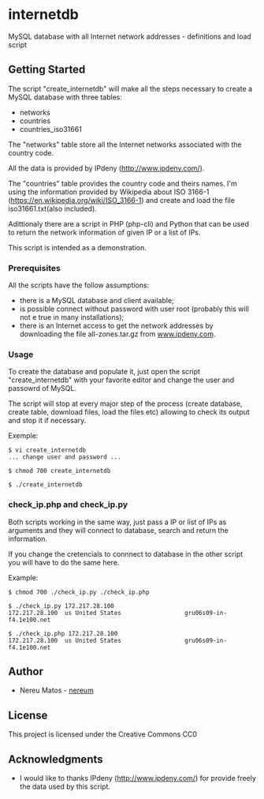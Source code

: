 # internetdb

MySQL database with all Internet network addresses - definitions and load script

## Getting Started

The script "create_internetdb" will make all the steps necessary to create a MySQL database with three tables:<br>

 * networks
 * countries
 * countries_iso31661

The "networks" table store all the Internet networks associated with the country code.

All the data is provided by IPdeny (http://www.ipdeny.com/).

The "countries" table provides the country code and theirs names. I'm using the information provided by Wikipedia
about ISO 3166-1 (https://en.wikipedia.org/wiki/ISO_3166-1) and create and load the file iso31661.txt(also included).

Adittionaly there are a script in PHP (php-cli) and Python that can be used to return the network information of given IP or a list of IPs.

This script is intended as a demonstration.

### Prerequisites

All the scripts have the follow assumptions:
* there is a MySQL database and client available;
* is possible connect without password with user root (probably this will not e true in many installations);
* there is an Internet access to get the network addresses by downloading the file all-zones.tar.gz from www.ipdeny.com.


### Usage

To create the database and populate it, just open the script "create_internetdb" with your favorite editor and change the user and passowrd of MySQL. 

The script will stop at every major step of the process (create database, create table, download files, load the files etc) allowing to check its output and stop it if necessary.

Exemple:
``` shell
$ vi create_internetdb
... change user and password ...

$ chmod 700 create_internetdb

$ ./create_internetdb
``` 

### check_ip.php and check_ip.py

Both scripts working in the same way, just pass a IP or list of IPs as arguments and they will connect to database, search and return the information.

If you change the cretencials to connnect to database in the other script you will have to do the same here.

Example:
``` shell
$ chmod 700 ./check_ip.py ./check_ip.php

$ ./check_ip.py 172.217.28.100
172.217.28.100  us United States                  gru06s09-in-f4.1e100.net

$ ./check_ip.php 172.217.28.100
172.217.28.100  us United States                  gru06s09-in-f4.1e100.net
``` 

## Author

* Nereu Matos - [nereum](https://github.com/nereum/)

## License

This project is licensed under the Creative Commons CC0

## Acknowledgments

* I would like to thanks IPdeny (http://www.ipdeny.com/) for provide freely the data used by this script.


